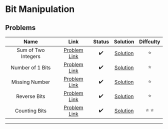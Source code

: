 # Bit Manipulation

## Problems

| Name | Link | Status | Solution | Diffculty |
|:-:|:-:|:-:|:-:|:-:|
| Sum of Two Integers | [Problem Link](https://leetcode.com/problems/sum-of-two-integers/) |  :heavy_check_mark: | [Solution](./sum-of-two-integers.md) | :star: |
| Number of 1 Bits | [Problem Link](https://leetcode.com/problems/number-of-1-bits/) |   :heavy_check_mark: | [Solution](./number-of-1-bits.md) | :star: |
| Missing Number | [Problem Link](https://leetcode.com/problems/missing-number/) |  :heavy_check_mark: | [Solution](./missing-number.md) | :star: |
| Reverse Bits | [Problem Link](https://leetcode.com/problems/reverse-bits/) |  :heavy_check_mark: | [Solution](./reverse-bits.md) | :star: |
| Counting Bits | [Problem Link](https://leetcode.com/problems/counting-bits/) |  :heavy_check_mark: | [Solution](./counting-bits.md) | :star: :star: |

---

